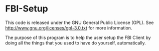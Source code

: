# FBI-Setup
This code is released under the GNU General Public License (GPL).
See http://www.gnu.org/licenses/gpl-3.0.txt for more information.

The purpose of this program is to help the user setup the FBI Client by doing all the things that you used to have do yourself, automatically.
